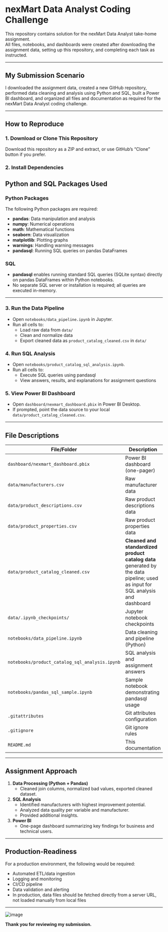 # nexMart Data Analyst Coding Challenge

This repository contains solution for the nexMart Data Analyst take-home assignment.  
All files, notebooks, and dashboards were created after downloading the assignment data, setting up this repository, and completing each task as instructed.

---

## My Submission Scenario

I downloaded the assignment data, created a new GitHub repository, performed data cleaning and analysis using Python and SQL, built a Power BI dashboard, and organized all files and documentation as required for the nexMart Data Analyst coding challenge.

---

## How to Reproduce

### 1. Download or Clone This Repository

Download this repository as a ZIP and extract, or use GitHub’s “Clone” button if you prefer.

### 2. Install Dependencies

## Python and SQL Packages Used

### Python Packages

The following Python packages are required:


- **pandas**: Data manipulation and analysis
- **numpy**: Numerical operations
- **math**: Mathematical functions
- **seaborn**: Data visualization
- **matplotlib**: Plotting graphs
- **warnings**: Handling warning messages
- **pandasql**: Running SQL queries on pandas DataFrames

### SQL

- **pandasql** enables running standard SQL queries (SQLite syntax) directly on pandas DataFrames within Python notebooks.
- No separate SQL server or installation is required; all queries are executed in-memory.

---

### 3. Run the Data Pipeline

- Open `notebooks/data_pipeline.ipynb` in Jupyter.
- Run all cells to:
  - Load raw data from `data/`
  - Clean and normalize data
  - Export cleaned data as `product_catalog_cleaned.csv` in `data/`

### 4. Run SQL Analysis

- Open `notebooks/product_catalog_sql_analysis.ipynb`.
- Run all cells to:
  - Execute SQL queries using pandasql
  - View answers, results, and explanations for assignment questions

### 5. View Power BI Dashboard

- Open `dashboard/nexmart_dashboard.pbix` in Power BI Desktop.
- If prompted, point the data source to your local `data/product_catalog_cleaned.csv`.

---
## File Descriptions

| File/Folder                               | Description                                         |
|-------------------------------------------|-----------------------------------------------------|
| `dashboard/nexmart_dashboard.pbix`        | Power BI dashboard (one-pager)                      |
| `data/manufacturers.csv`                   | Raw manufacturer data                               |
| `data/product_descriptions.csv`            | Raw product descriptions data                       |
| `data/product_properties.csv`              | Raw product properties data                         |
| `data/product_catalog_cleaned.csv`         | **Cleaned and standardized product catalog data** generated by the data pipeline; used as input for SQL analysis and dashboard |
| `data/.ipynb_checkpoints/`                  | Jupyter notebook checkpoints                        |
| `notebooks/data_pipeline.ipynb`             | Data cleaning and pipeline (Python)                 |
| `notebooks/product_catalog_sql_analysis.ipynb` | SQL analysis and assignment answers           |
| `notebooks/pandas_sql_sample.ipynb`         | Sample notebook demonstrating pandasql usage        |
| `.gitattributes`                            | Git attributes configuration                        |
| `.gitignore`                                | Git ignore rules                                    |
| `README.md`                                 | This documentation                                  |

---

## Assignment Approach

1. **Data Processing (Python + Pandas)**
   - Cleaned join columns, normalized bad values, exported cleaned dataset.
2. **SQL Analysis**
   - Identified manufacturers with highest improvement potential.
   - Analyzed data quality per variable and manufacturer.
   - Provided additional insights.
3. **Power BI**
   - One-page dashboard summarizing key findings for business and technical users.

---

## Production-Readiness

For a production environment, the following would be required:
- Automated ETL/data ingestion
- Logging and monitoring
- CI/CD pipeline
- Data validation and alerting
- In production, data files should be fetched directly from a server URL, not loaded manually from local files

---

![image](https://github.com/user-attachments/assets/8371f9d3-5e3b-482d-a06f-156871a70db6)

**Thank you for reviewing my submission.**




